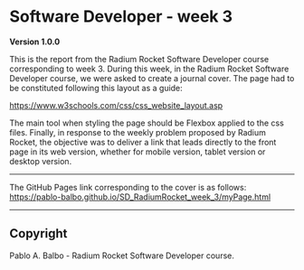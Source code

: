 # Software Developer - week 3

**Version 1.0.0**

This is the report from the Radium Rocket Software Developer course corresponding to week 3.
During this week, in the Radium Rocket Software Developer course, we were asked to create a journal cover.
The page had to be constituted following this layout as a guide:

https://www.w3schools.com/css/css_website_layout.asp

The main tool when styling the page should be Flexbox applied to the css files.
Finally, in response to the weekly problem proposed by Radium Rocket, the objective was to deliver a link that leads directly to the front page in its web version, whether for mobile version, tablet version or desktop version.

---

The GitHub Pages link corresponding to the cover is as follows:
https://pablo-balbo.github.io/SD_RadiumRocket_week_3/myPage.html

---

## Copyright ##

Pablo A. Balbo - Radium Rocket Software Developer course.